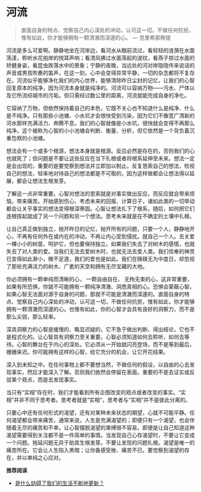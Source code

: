 # 河流


> 直面自身的特点、觉察自己内心深处的冲动，认可这一切，不做任何抗拒，惟有如此，你才能够拥有一颗清澈而深邃的心。 — 克里希那穆提

河流是多么可爱啊。静静地坐在河岸边，看河水从眼前流过，看轻轻的涟漪在水面荡漾，聆听水花拍岸的悦耳声响；看清风拂过水面荡起的波纹，看燕子掠过水面的矫健身姿，看昆虫跌落水中的景象；宁静的夜晚，当远处的河对岸隐隐传来说话的声音或男孩吹奏的笛声，在这一刻，心中会变得异常平静，一切的杂念都将不复存在。河流似乎能够净化我们的内心世界，能够清除昨日尘封的记忆，让我们的心智回复原本的纯净，因为河流本身就是纯净的。河流可以容纳万物——污水、尸体以及它所流经城市的污垢，但只需经过数公里的距离，河流就能完成自身的净化。

它容纳了万物，但依然保持着自己的本色，它既不关心也不知道什么是纯净、什么是不纯净。只有那些小池塘、小水坑才会很快受到污染，因为它们不像宽广清新的河水那样充满活力、奔腾不息。我们的心智就像是小水坑，很快就会变得不再那么纯净。这个被称为心智的小小池塘会判断、衡量、分析，但它依然是一个背负着沉重包袱的小池塘。

想法会有一个或多个根源，想法本身就是根源。反应必然是存在的，否则我们的心也就死了；但问题是不要让这些反应在当下扎根或者将根系延伸至未来。想法一定是会出现的，重要的是要觉察到想法并立即加以制止。反复思索自己的想法，检视自己的想法，轻率地对待自己的想法都是不可取的，因为这样做都会让想法得以延展，都会让想法生根发芽。

了解这一点非常重要。心智对想法的思索就是对事实做出反应，而反应就会带来烦恼，带来痛苦。开始感到伤心、考虑未来的回报、计算日子，诸如此类的一切举动都会让关乎事实的想法变得根深蒂固。心智让想法扎下了根系，随后，如何把它们连根拔起就成了另一个问题和另一个想法。思考未来就是在不确定的土壤中扎根。

让自己真正做到独立，抛开昨日的记忆，抛开所有的问题，只要一个人，静静地开心，不再有任何外在或内在的冲动，不再让内心受到侵扰。就自己一个人。去关爱一棵小小的树苗，呵护它，但也要保持独立。如果我们失去了对树木的感情，也就失去了对人类的爱。当我们无法去爱树木时，也就无法去爱人类。我们信奉的神灵已变得如此渺小，微不足道，我们的爱也是如此。我们在碌碌无为中度日，却忽视了那些充满活力的树木、广袤的天空和拥有无尽宝藏的大地。

你必须拥有一颗单纯而清晰的心， 一颗自由自在、 无拘无束的心，这非常重要，如果有所恐惧，你就不可能拥有一颗纯净清澈、洞悉真相的心。恐惧会蒙蔽心智。如果心智无法面对源于自身的问题，那就不可能是清澈而深邃的。直面自身的特点、觉察自己内心深处的冲动，认可这一切，不做任何抗拒，惟有如此，你才能够拥有一颗清澈而深邃的心。也惟有如此，你的心智才会具有良好的洞察力，而不是那么尖锐，那么轻率。

深具洞察力的心智是缓慢的、略显迟疑的，它不急于做出判断、得出结论，它也不是程式化的。让心智具有洞察力至关重要。心智必须知道如何去聆听，如何去等待。心智的舞台在于内心的深处。它必须从一开始就闪亮登场，而不是等到最后，姗姗来迟。你可能拥有这样的心智，给它充分的机会，让它开花结果。

深入到未知之中。在任何事物上都不要想当然，不做任何的假设，以自由的心去发现事实，然后才能深入了解。否则我们依然会停留在表面。重要的不是去证实或反驳某个观点，而是去发现事实。

当只有“实相”存在时，我们才能看到所有企图改变的观点或者改变的事实。“实相”并非不同于思考者。思考者就是“实相”，思考者与“实相”并不是彼此分离的。

只要心中还有任何形式的渴望，还有对某种未来状态的期望，心就不可能平静。任何渴望都会带来痛苦，通常来说，人生是充满渴望的；即便只有一个渴望，也会伴随着无尽的痛苦和不幸。让心智摆脱渴望的束缚很不容易，即便是让自己知道这种渴望需要得到关注都不是一件简单的事情。当发现自己心存渴望时，不要让它变成一个问题。拖延问题无异于助其生根发芽。不要让发现的问题扎根。渴望是唯一的痛苦所在。它会让人生陷入黑暗；让你备感受挫、痛苦不已。要觉察到渴望的存在，并以单纯之心应对。

**推荐阅读**

- [是什么妨碍了我们的生活不断地更新？](https://mp.weixin.qq.com/s/ngK79ttbdN73-JZJpjmyZA)
